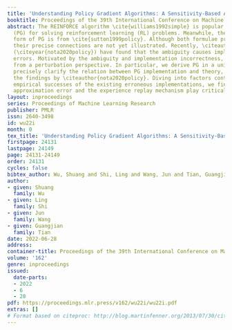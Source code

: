 ```yaml
---
title: 'Understanding Policy Gradient Algorithms: A Sensitivity-Based Approach'
booktitle: Proceedings of the 39th International Conference on Machine Learning
abstract: The REINFORCE algorithm \cite{williams1992simple} is popular in policy gradient
  (PG) for solving reinforcement learning (RL) problems. Meanwhile, the theoretical
  form of PG is from \cite{sutton1999policy}. Although both formulae prescribe PG,
  their precise connections are not yet illustrated. Recently, \citeauthor{nota2020policy}
  (\citeyear{nota2020policy}) have found that the ambiguity causes implementation
  errors. Motivated by the ambiguity and implementation incorrectness, we study PG
  from a perturbation perspective. In particular, we derive PG in a unified framework,
  precisely clarify the relation between PG implementation and theory, and echos back
  the findings by \citeauthor{nota2020policy}. Diving into factors contributing to
  empirical successes of the existing erroneous implementations, we find that small
  approximation error and the experience replay mechanism play critical roles.
layout: inproceedings
series: Proceedings of Machine Learning Research
publisher: PMLR
issn: 2640-3498
id: wu22i
month: 0
tex_title: 'Understanding Policy Gradient Algorithms: A Sensitivity-Based Approach'
firstpage: 24131
lastpage: 24149
page: 24131-24149
order: 24131
cycles: false
bibtex_author: Wu, Shuang and Shi, Ling and Wang, Jun and Tian, Guangjian
author:
- given: Shuang
  family: Wu
- given: Ling
  family: Shi
- given: Jun
  family: Wang
- given: Guangjian
  family: Tian
date: 2022-06-28
address:
container-title: Proceedings of the 39th International Conference on Machine Learning
volume: '162'
genre: inproceedings
issued:
  date-parts:
  - 2022
  - 6
  - 28
pdf: https://proceedings.mlr.press/v162/wu22i/wu22i.pdf
extras: []
# Format based on citeproc: http://blog.martinfenner.org/2013/07/30/citeproc-yaml-for-bibliographies/
---
```

